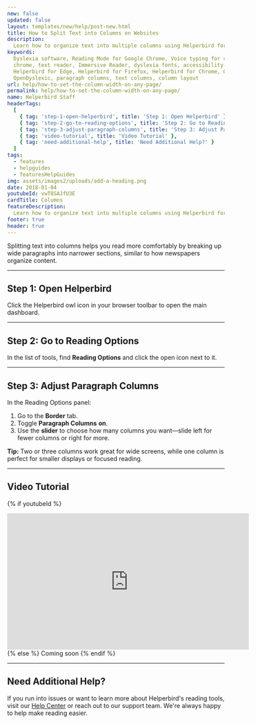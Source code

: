 ```yaml
---
new: false
updated: false
layout: templates/new/help/post-new.html
title: How to Split Text into Columns on Websites
description:
  Learn how to organize text into multiple columns using Helperbird for easier reading and better focus.
keywords:
  Dyslexia software, Reading Mode for Google Chrome, Voice typing for chrome, Text to speech for
  chrome, text reader, Immersive Reader, dyslexia fonts, accessibility software, dyslexia software,
  Helperbird for Edge, Helperbird for Firefox, Helperbird for Chrome, Opendyslexic for Chrome,
  OpenDyslexic, paragraph columns, text columns, column layout
url: help/how-to-set-the-column-width-on-any-page/
permalink: help/how-to-set-the-column-width-on-any-page/
name: Helperbird Staff
headerTags:
  [
    { tag: 'step-1-open-helperbird', title: 'Step 1: Open Helperbird' },
    { tag: 'step-2-go-to-reading-options', title: 'Step 2: Go to Reading Options' },
    { tag: 'step-3-adjust-paragraph-columns', title: 'Step 3: Adjust Paragraph Columns' },
    { tag: 'video-tutorial', title: 'Video Tutorial' },
    { tag: 'need-additional-help', title: 'Need Additional Help?' }
  ]
tags:
  - features
  - helpguides
  - featuresHelpGuides
img: assets/images2/uploads/add-a-heading.png
date: 2018-01-04
youtubeId: vwT8SAJfU3E
cardTitle: Columns
featureDescription:
  Learn how to organize text into multiple columns using Helperbird for easier reading and better focus.
footer: true
header: true
---
```


Splitting text into columns helps you read more comfortably by breaking up wide paragraphs into narrower sections, similar to how newspapers organize content.

---

## Step 1: Open Helperbird

Click the Helperbird owl icon in your browser toolbar to open the main dashboard.


---

## Step 2: Go to Reading Options

In the list of tools, find **Reading Options** and click the open icon next to it.


---

## Step 3: Adjust Paragraph Columns

In the Reading Options panel:
1. Go to the **Border** tab.
2. Toggle **Paragraph Columns** **on**.
3. Use the **slider** to choose how many columns you want—slide left for fewer columns or right for more.


**Tip:** Two or three columns work great for wide screens, while one column is perfect for smaller displays or focused reading.

---

## Video Tutorial

{% if youtubeId %}
<iframe width="560" height="315" class="aspect-square rounded-2xl mb-8 mt-8" src="https://www.youtube-nocookie.com/embed/{{ youtubeId }}?si=6BtkhydcpJ8UFQ_l" title="YouTube video player" frameborder="0" allow="accelerometer; autoplay; clipboard-write; encrypted-media; gyroscope; picture-in-picture; web-share" allowfullscreen></iframe>
{% else %}
Coming soon
{% endif %}

---

## Need Additional Help?

If you run into issues or want to learn more about Helperbird's reading tools, visit our [Help Center](https://www.helperbird.com/help) or reach out to our support team. We're always happy to help make reading easier.